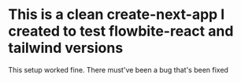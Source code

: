 # This is a clean create-next-app I created to test flowbite-react and tailwind versions

This setup worked fine. There must've been a bug that's been fixed
